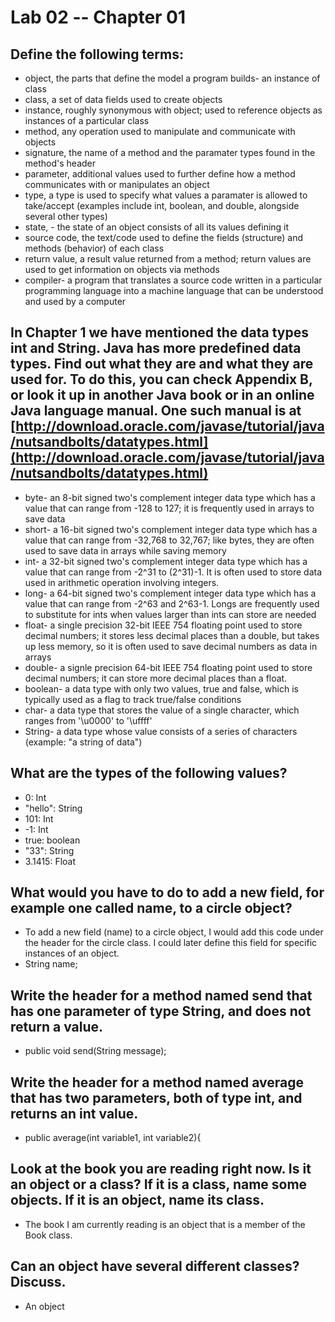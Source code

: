 # Lab 02 -- Chapter 01

## Define the following terms:
* object, the parts that define the model a program builds- an instance of class
* class, a set of data fields used to create objects
* instance, roughly synonymous with object; used to reference objects as instances of a particular class
* method, any operation used to manipulate and communicate with objects
* signature, the name of a method and the paramater types found in the method's header
* parameter, additional values used to further define how a method communicates with or manipulates an object
* type, a type is used to specify what values a paramater is allowed to take/accept (examples include int, boolean, and double, alongside several other types)
* state, - the state of an object consists of all its values defining it
* source code, the text/code used to define the fields (structure) and methods (behavior) of each class
* return value, a result value returned from a method; return values are used to get information on objects via methods
* compiler- a program that translates a source code written in a particular programming language into a machine language that can be understood and used by a computer

## In Chapter 1 we have mentioned the data types int and String. Java has more predefined data types. Find out what they are and what they are used for. To do this, you can check Appendix B, or look it up in another Java book or in an online Java language manual. One such manual is at [http://download.oracle.com/javase/tutorial/java/nutsandbolts/datatypes.html](http://download.oracle.com/javase/tutorial/java/nutsandbolts/datatypes.html)
* byte- an 8-bit signed two's complement integer data type which has a value that can range from -128 to 127; it is frequently used in arrays to save data
* short- a 16-bit signed two's complement integer data type which has a value that can range from -32,768 to 32,767; like bytes, they are often used to save data in arrays while saving memory
* int- a 32-bit signed two's complement integer data type which has a value that can range from -2^31 to (2^31)-1. It is often used to store data used in arithmetic operation involving integers.
* long- a 64-bit signed two's complement integer data type which has a value that can range from -2^63 and 2^63-1. Longs are frequently used to substitute for ints when values larger than ints can store are needed
* float- a single precision 32-bit IEEE 754 floating point used to store decimal numbers; it stores less decimal places than a double, but takes up less memory, so it is often used to save decimal numbers as data in arrays
* double- a signle precision 64-bit IEEE 754 floating point used to store decimal numbers; it can store more decimal places than a float.
* boolean- a data type with only two values, true and false, which is typically used as a flag to track true/false conditions
* char- a data type that stores the value of a single character, which ranges from '\u0000' to '\uffff'
* String- a data type whose value consists of a series of characters (example: "a string of data")

## What are the types of the following values?

* 0: Int
* "hello": String
* 101: Int
* -1: Int
* true: boolean
* "33": String
* 3.1415: Float

## What would you have to do to add a new field, for example one called name, to a circle object?
* To add a new field (name) to a circle object, I would add this code under the header for the circle class. I could later define this field for specific instances of an object.
* String name;

## Write the header for a method named send that has one parameter of type String, and does not return a value.
* public void send(String message);

## Write the header for a method named average that has two parameters, both of type int, and returns an int value.
* public average(int variable1, int variable2){

## Look at the book you are reading right now. Is it an object or a class? If it is a class, name some objects. If it is an object, name its class. 
* The book I am currently reading is an object that is a member of the Book class.

## Can an object have several different classes? Discuss.
*  An object
